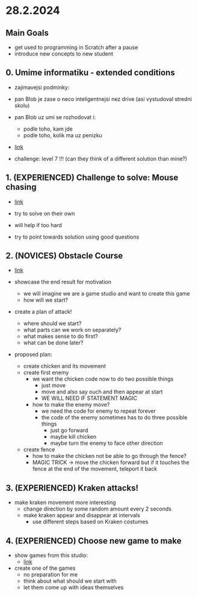 # 28.2.2024

## Main Goals

- get used to programming in Scratch after a pause
- introduce new concepts to new student

## 0. Umime informatiku - extended conditions

- zajimavejsi podminky: 
- pan Blob je zase o neco inteligentnejsi nez drive (asi vystudoval stredni skolu)
- pan Blob uz umi se rozhodovat i:
  - podle toho, kam jde 
  - podle toho, kolik ma uz penizku
- [link](https://www.umimeinformatiku.cz/plosinovka-podminky-rozsirene/44)

- challenge: level 7 !!! (can they think of a different solution than mine?)

## 1. (EXPERIENCED) Challenge to solve: Mouse chasing

- [link](https://scratch.mit.edu/projects/1140480775/)

- try to solve on their own
- will help if too hard
- try to point towards solution using good questions

## 2. (NOVICES) Obstacle Course

- [link](https://scratch.mit.edu/projects/1134091882/)

- showcase the end result for motivation
    - we will imagine we are a game studio and want to create this game
    - how will we start?

- create a plan of attack!
  - where should we start?
  - what parts can we work on separately?
  - what makes sense to do first?
  - what can be done later?

- proposed plan:
  - create chicken and its movement
  - create first enemy
    - we want the chicken code now to do two possible things
      - just move
      - move and also say ouch and then appear at start
      - WE WILL NEED IF STATEMENT MAGIC 
    - how to make the enemy move?
      - we need the code for enemy to repeat forever
      - the code of the enemy sometimes has to do three possible things
        - just go forward
        - maybe kill chicken
        - maybe turn the enemy to face other direction
  - create fence
    - how to make the chicken not be able to go through the fence?
    - MAGIC TRICK -> move the chicken forward but if it touches the fence at the end of the movement, teleport it back

## 3. (EXPERIENCED) Kraken attacks!

- make kraken movement more interesting
  - change direction by some random amount every 2 seconds
  - make kraken appear and disappear at intervals
    - use different steps based on Kraken costumes

## 4. (EXPERIENCED) Choose new game to make

- show games from this studio:
  - [link](https://scratch.mit.edu/studios/36367250)
- create one of the games
  - no preparation for me
  - think about what should we start with
  - let them come up with ideas themselves